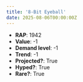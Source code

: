 ```yaml
---
title: '8-Bit Eyeball'
date: 2025-08-06T00:00:00Z
---
```

- **RAP**: 1942
- **Value**: -1
- **Demand level**: -1
- **Trend**: -1
- **Projected?**: True
- **Hyped?**: True
- **Rare?**: True
